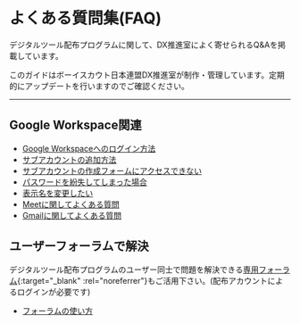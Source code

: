 # よくある質問集(FAQ)

デジタルツール配布プログラムに関して、DX推進室によく寄せられるQ&Aを掲載しています。

このガイドはボーイスカウト日本連盟DX推進室が制作・管理しています。定期的にアップデートを行いますのでご確認ください。

-------

## Google Workspace関連
- [Google Workspaceへのログイン方法](../google_workspace/how_to_login/index.md)
- [サブアカウントの追加方法](google_workspace/create_sub_accounts/index.md)
- [サブアカウントの作成フォームにアクセスできない](google_workspace/cannot_access_sub_account_form/index.md)
- [パスワードを紛失してしまった場合](google_workspace/password_recovery/index.md)
- [表示名を変更したい](google_workspace/how_to_change_name/index.md)
- [Meetに関してよくある質問](meet/)
- [Gmailに関してよくある質問](gmail/)

## ユーザーフォーラムで解決
デジタルツール配布プログラムのユーザー同士で問題を解決できる[専用フォーラム](https://groups.google.com/u/2/a/meet.scout.jp/g/users-group){:target="_blank" :rel="noreferrer"}もご活用下さい。(配布アカウントによるログインが必要です)

- [フォーラムの使い方](../group/HowtoUseUserForum/)

<!-- ## その他のツール -->
<!-- - Zoomに関してよくある質問 -->